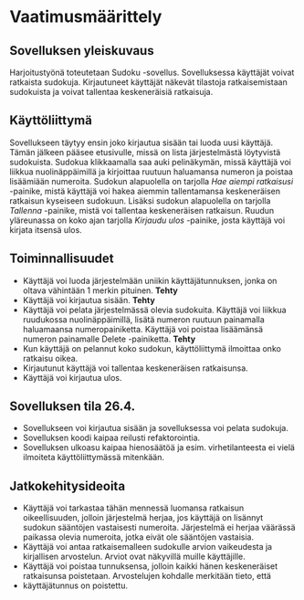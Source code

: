 # Vaatimusmäärittely

## Sovelluksen yleiskuvaus

Harjoitustyönä toteutetaan Sudoku -sovellus. Sovelluksessa käyttäjät voivat ratkaista sudokuja. Kirjautuneet käyttäjät näkevät tilastoja
ratkaisemistaan sudokuista ja voivat tallentaa keskeneräisiä ratkaisuja.

## Käyttöliittymä

Sovellukseen täytyy ensin joko kirjautua sisään tai luoda uusi käyttäjä. Tämän jälkeen pääsee etusivulle, missä on lista järjestelmästä löytyvistä sudokuista. Sudokua klikkaamalla saa auki pelinäkymän, missä käyttäjä voi liikkua nuolinäppäimillä ja kirjoittaa ruutuun haluamansa numeron ja poistaa lisäämiään numeroita. Sudokun alapuolella on tarjolla _Hae aiempi ratkaisusi_ -painike, mistä käyttäjä voi hakea aiemmin tallentamansa keskeneräisen ratkaisun kyseiseen sudokuun. Lisäksi sudokun alapuolella on tarjolla _Tallenna_ -painike, mistä voi tallentaa keskeneräisen ratkaisun. Ruudun yläreunassa on koko ajan tarjolla _Kirjaudu ulos_ -painike, josta käyttäjä voi kirjata itsensä ulos.

## Toiminnallisuudet

- Käyttäjä voi luoda järjestelmään uniikin käyttäjätunnuksen, jonka on oltava vähintään 1 merkin pituinen. **Tehty**
- Käyttäjä voi kirjautua sisään. **Tehty**
- Käyttäjä voi pelata järjestelmässä olevia sudokuita. Käyttäjä voi liikkua ruudukossa nuolinäppäimillä, lisätä numeron ruutuun painamalla haluamaansa numeropainiketta. Käyttäjä voi poistaa lisäämänsä numeron painamalle Delete -painiketta. **Tehty** 
- Kun käyttäjä on pelannut koko sudokun, käyttöliittymä ilmoittaa onko ratkaisu oikea.
- Kirjautunut käyttäjä voi tallentaa keskeneräisen ratkaisunsa.
- Käyttäjä voi kirjautua ulos.

## Sovelluksen tila 26.4.
- Sovellukseen voi kirjautua sisään ja sovelluksessa voi pelata sudokuja.
- Sovelluksen koodi kaipaa reilusti refaktorointia.
- Sovelluksen ulkoasu kaipaa hienosäätöä ja esim. virhetilanteesta ei vielä ilmoiteta käyttöliittymässä mitenkään.

## Jatkokehitysideoita

- Käyttäjä voi tarkastaa tähän mennessä luomansa ratkaisun oikeellisuuden, jolloin järjestelmä herjaa, jos käyttäjä on lisännyt sudokun sääntöjen vastaisesti numeroita. Järjestelmä ei herjaa väärässä paikassa olevia numeroita, jotka eivät ole sääntöjen vastaisia.
- Käyttäjä voi antaa ratkaisemalleen sudokulle arvion vaikeudesta ja kirjallisen arvostelun. Arviot ovat näkyvillä muille käyttäjille.
- Käyttäjä voi poistaa tunnuksensa, jolloin kaikki hänen keskeneräiset ratkaisunsa poistetaan. Arvostelujen kohdalle merkitään tieto, että
- käyttäjätunnus on poistettu.
